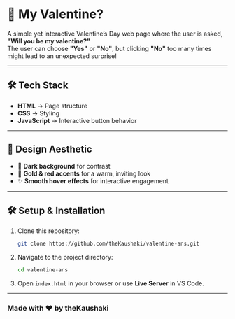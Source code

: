 # 💖 My Valentine?

A simple yet interactive Valentine’s Day web page where the user is asked, **"Will you be my valentine?"**  
The user can choose **"Yes"** or **"No"**, but clicking **"No"** too many times might lead to an unexpected surprise!

---

## 🛠️ Tech Stack

- **HTML** → Page structure  
- **CSS** → Styling
- **JavaScript** → Interactive button behavior  

---

## 🎨 Design Aesthetic

- 🖤 **Dark background** for contrast  
- 🌟 **Gold & red accents** for a warm, inviting look  
- ✨ **Smooth hover effects** for interactive engagement  

---

## 🛠️ Setup & Installation
1. Clone this repository:
   ```sh
   git clone https://github.com/theKaushaki/valentine-ans.git
   ```
2. Navigate to the project directory:
   ```sh
   cd valentine-ans
   ```
3. Open `index.html` in your browser or use **Live Server** in VS Code.

---

### Made with ❤️ by theKaushaki
